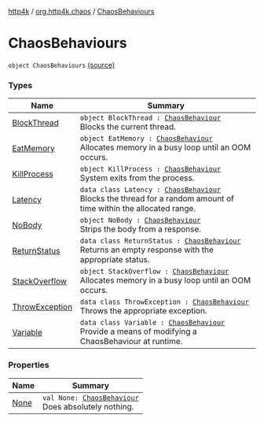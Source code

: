 [http4k](../../index.md) / [org.http4k.chaos](../index.md) / [ChaosBehaviours](./index.md)

# ChaosBehaviours

`object ChaosBehaviours` [(source)](https://github.com/http4k/http4k/blob/master/http4k-testing-chaos/src/main/kotlin/org/http4k/chaos/ChaosBehaviours.kt#L22)

### Types

| Name | Summary |
|---|---|
| [BlockThread](-block-thread/index.md) | `object BlockThread : `[`ChaosBehaviour`](../-chaos-behaviour.md)<br>Blocks the current thread. |
| [EatMemory](-eat-memory/index.md) | `object EatMemory : `[`ChaosBehaviour`](../-chaos-behaviour.md)<br>Allocates memory in a busy loop until an OOM occurs. |
| [KillProcess](-kill-process/index.md) | `object KillProcess : `[`ChaosBehaviour`](../-chaos-behaviour.md)<br>System exits from the process. |
| [Latency](-latency/index.md) | `data class Latency : `[`ChaosBehaviour`](../-chaos-behaviour.md)<br>Blocks the thread for a random amount of time within the allocated range. |
| [NoBody](-no-body/index.md) | `object NoBody : `[`ChaosBehaviour`](../-chaos-behaviour.md)<br>Strips the body from a response. |
| [ReturnStatus](-return-status/index.md) | `data class ReturnStatus : `[`ChaosBehaviour`](../-chaos-behaviour.md)<br>Returns an empty response with the appropriate status. |
| [StackOverflow](-stack-overflow/index.md) | `object StackOverflow : `[`ChaosBehaviour`](../-chaos-behaviour.md)<br>Allocates memory in a busy loop until an OOM occurs. |
| [ThrowException](-throw-exception/index.md) | `data class ThrowException : `[`ChaosBehaviour`](../-chaos-behaviour.md)<br>Throws the appropriate exception. |
| [Variable](-variable/index.md) | `data class Variable : `[`ChaosBehaviour`](../-chaos-behaviour.md)<br>Provide a means of modifying a ChaosBehaviour at runtime. |

### Properties

| Name | Summary |
|---|---|
| [None](-none.md) | `val None: `[`ChaosBehaviour`](../-chaos-behaviour.md)<br>Does absolutely nothing. |

